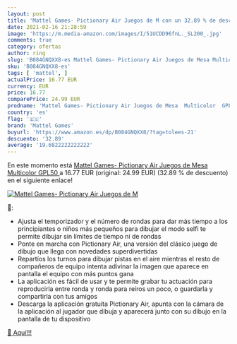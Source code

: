 ```yaml
---
layout: post
title: 'Mattel Games- Pictionary Air Juegos de M con un 32.89 % de descuento'
date: 2021-02-16 21:28:59
image: 'https://m.media-amazon.com/images/I/51UCDD96fnL._SL200_.jpg'
comments: true
category: ofertas
author: ring
slug: 'B084GNQXX8-es Mattel Games- Pictionary Air Juegos de Mesa Multicolor GPL50'
sku: 'B084GNQXX8-es'
tags: [ 'mattel', ]
actualPrice: 16.77 EUR
currency: EUR
price: 16.77
comparePrice: 24.99 EUR
prodname: 'Mattel Games- Pictionary Air Juegos de Mesa  Multicolor  GPL50 '
country: 'es'
flag: '🇪🇸'
brand: 'Mattel Games'
buyurl: 'https://www.amazon.es/dp/B084GNQXX8/?tag=tolees-21'
descuento: '32.89'
average: '19.6822222222222'
---
```


En este momento está [Mattel Games- Pictionary Air Juegos de Mesa  Multicolor  GPL50 ](https://www.amazon.es/dp/B084GNQXX8/?tag=tolees-21) a 16.77 EUR (original: 24.99 EUR) (32.89 %  de descuento) en el siguiente enlace!

[![Mattel Games- Pictionary Air Juegos de M](https://m.media-amazon.com/images/I/51UCDD96fnL._SL200_.jpg)](https://www.amazon.es/dp/B084GNQXX8/?tag=tolees-21)

🔎:

- Ajusta el temporizador y el número de rondas para dar más tiempo a los principiantes o niños más pequeños para dibujar el modo selfi te permite dibujar sin límites de tiempo ni de rondas
- Ponte en marcha con Pictionary Air, una versión del clásico juego de dibujo que llega con novedades superdivertidas
- Repartíos los turnos para dibujar pistas en el aire mientras el resto de compañeros de equipo intenta adivinar la imagen que aparece en pantalla el equipo con más puntos gana
- La aplicación es fácil de usar y te permite grabar tu actuación para reproducirla entre ronda y ronda para reíros un poco, o guardarla y compartirla con tus amigos
- Descarga la aplicación gratuita Pictionary Air, apunta con la cámara de la aplicación al jugador que dibuja y aparecerá junto con su dibujo en la pantalla de tu dispositivo

[🛒 Aquí!!!](https://www.amazon.es/dp/B084GNQXX8/?tag=tolees-21)
